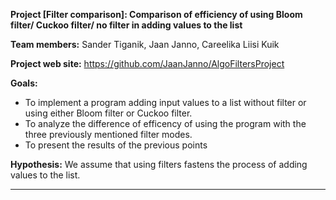 **Project [Filter comparison]: Comparison of efficiency of using Bloom filter/ Cuckoo filter/ no filter in adding values to the list**

**Team members:** Sander Tiganik, Jaan Janno, Careelika Liisi Kuik

**Project web site:** https://github.com/JaanJanno/AlgoFiltersProject

**Goals:**
* To implement a program adding input values to a list without filter or using either Bloom filter or Cuckoo filter.
* To analyze the difference of efficency of using the program with the three previously mentioned filter modes.
* To present the results of the previous points

**Hypothesis:** We assume that using filters fastens the process of adding values to the list.
***
